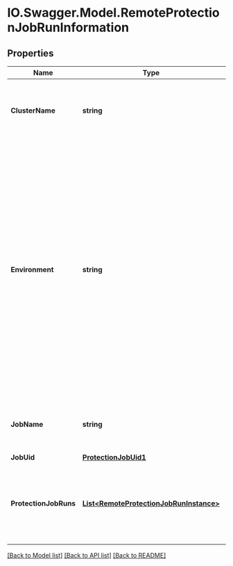 # IO.Swagger.Model.RemoteProtectionJobRunInformation
## Properties

Name | Type | Description | Notes
------------ | ------------- | ------------- | -------------
**ClusterName** | **string** | Specifies the name of the original Cluster that archived the data to the Vault. | [optional] 
**Environment** | **string** | Specifies the environment type (such as kVMware or kSQL) of the original archived Protection Job. Supported environment types include &#39;kView&#39;, &#39;kSQL&#39;, &#39;kVMware&#39;, &#39;kPuppeteer&#39;, &#39;kPhysical&#39;, &#39;kPure&#39;, &#39;kNetapp, &#39;kGenericNas, &#39;kHyperV&#39;, &#39;kAcropolis&#39;, &#39;kAzure&#39;. NOTE: &#39;kPuppeteer&#39; refers to Cohesity&#39;s Remote Adapter. | [optional] 
**JobName** | **string** | Specifies the name of the Protection Job on the original Cluster. | [optional] 
**JobUid** | [**ProtectionJobUid1**](ProtectionJobUid1.md) |  | [optional] 
**ProtectionJobRuns** | [**List&lt;RemoteProtectionJobRunInstance&gt;**](RemoteProtectionJobRunInstance.md) | Specifies the list of Protection Job Runs (Snapshot) details for a Protection Job archived to a Vault. | [optional] 

[[Back to Model list]](../README.md#documentation-for-models) [[Back to API list]](../README.md#documentation-for-api-endpoints) [[Back to README]](../README.md)


